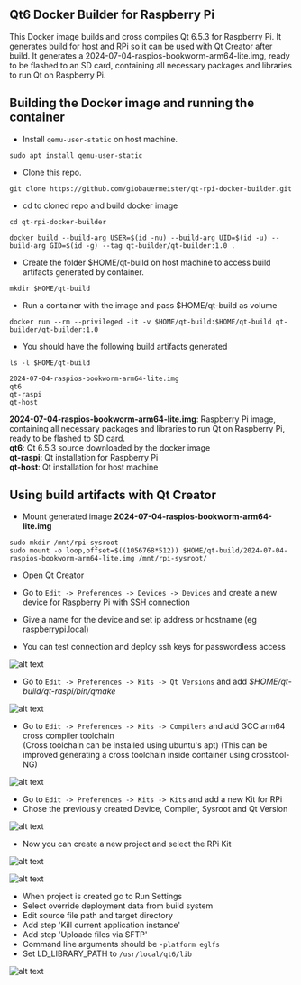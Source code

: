 ## Qt6 Docker Builder for Raspberry Pi

This Docker image builds and cross compiles Qt 6.5.3 for Raspberry Pi. 
It generates build for host and RPi so it can be used with Qt Creator after build. 
It generates a 2024-07-04-raspios-bookworm-arm64-lite.img, ready to be flashed to an SD card, containing all necessary packages and libraries to run Qt on Raspberry Pi. 

## Building the Docker image and running the container

- Install `qemu-user-static` on host machine.

```
sudo apt install qemu-user-static
```

- Clone this repo.

```
git clone https://github.com/giobauermeister/qt-rpi-docker-builder.git
```

- cd to cloned repo and build docker image

```
cd qt-rpi-docker-builder

docker build --build-arg USER=$(id -nu) --build-arg UID=$(id -u) --build-arg GID=$(id -g) --tag qt-builder/qt-builder:1.0 .
```

- Create the folder $HOME/qt-build on host machine to access build artifacts generated by container.

```
mkdir $HOME/qt-build
```

- Run a container with the image and pass $HOME/qt-build as volume

```
docker run --rm --privileged -it -v $HOME/qt-build:$HOME/qt-build qt-builder/qt-builder:1.0
```

- You should have the following build artifacts generated

```
ls -l $HOME/qt-build

2024-07-04-raspios-bookworm-arm64-lite.img
qt6
qt-raspi
qt-host
```

**2024-07-04-raspios-bookworm-arm64-lite.img**: Raspberry Pi image, containing all necessary packages and libraries to run Qt on Raspberry Pi, ready to be flashed to SD card.  
**qt6**: Qt 6.5.3 source downloaded by the docker image  
**qt-raspi**: Qt installation for Raspberry Pi  
**qt-host**: Qt installation for host machine  

## Using build artifacts with Qt Creator

- Mount generated image **2024-07-04-raspios-bookworm-arm64-lite.img**
```
sudo mkdir /mnt/rpi-sysroot
sudo mount -o loop,offset=$((1056768*512)) $HOME/qt-build/2024-07-04-raspios-bookworm-arm64-lite.img /mnt/rpi-sysroot/
```

- Open Qt Creator

- Go to `Edit -> Preferences -> Devices -> Devices` and create a new device for Raspberry Pi with SSH connection
- Give a name for the device and set ip address or hostname (eg raspberrypi.local)
- You can test connection and deploy ssh keys for passwordless access

![alt text](repo-images/devices.png)

- Go to `Edit -> Preferences -> Kits -> Qt Versions` and add _$HOME/qt-build/qt-raspi/bin/qmake_

![alt text](repo-images/qt-versions.png)

- Go to `Edit -> Preferences -> Kits -> Compilers` and add GCC arm64 cross compiler toolchain  
(Cross toolchain can be installed using ubuntu's apt)
(This can be improved generating a cross toolchain inside container using crosstool-NG)

![alt text](repo-images/toolchain.png)

- Go to `Edit -> Preferences -> Kits -> Kits` and add a new Kit for RPi
- Chose the previously created Device, Compiler, Sysroot and Qt Version

![alt text](repo-images/kits.png)

- Now you can create a new project and select the RPi Kit

![alt text](repo-images/new-project.png)

![alt text](repo-images/kit-selection.png)

- When project is created go to Run Settings
- Select override deployment data from build system
- Edit source file path and target directory
- Add step 'Kill current application instance'
- Add step 'Uploade files via SFTP'
- Command line arguments should be `-platform eglfs`
- Set LD_LIBRARY_PATH to `/usr/local/qt6/lib`

![alt text](repo-images/run-settings.png)
